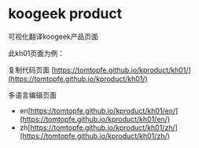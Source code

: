 # koogeek product
可视化翻译koogeek产品页面

此kh01页面为例：

复制代码页面
[https://tomtopfe.github.io/kproduct/kh01/](https://tomtopfe.github.io/kproduct/kh01/)

多语言编辑页面
* en[https://tomtopfe.github.io/kproduct/kh01/en/](https://tomtopfe.github.io/kproduct/kh01/en/)
* zh[https://tomtopfe.github.io/kproduct/kh01/zh/](https://tomtopfe.github.io/kproduct/kh01/zh/)

